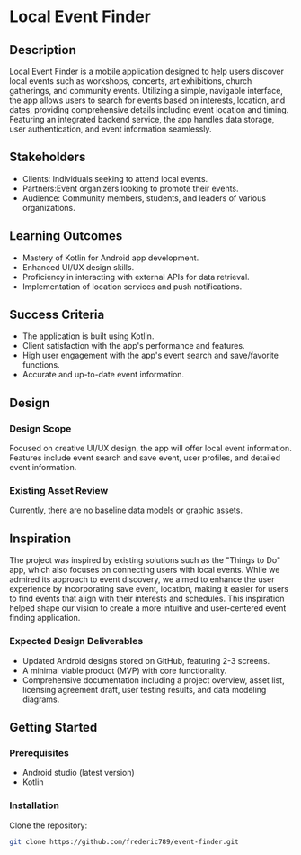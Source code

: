 # Local Event Finder

## Description

Local Event Finder is a mobile application designed to help users discover local events such as workshops, concerts, art exhibitions, church gatherings, and community events. 
Utilizing a simple, navigable interface, the app allows users to search for events based on interests, location, and dates, providing comprehensive details including event location and timing. 
Featuring an integrated backend service, the app handles data storage, user authentication, and event information seamlessly.

## Stakeholders

- Clients: Individuals seeking to attend local events.
- Partners:Event organizers looking to promote their events.
- Audience: Community members, students, and leaders of various organizations.

## Learning Outcomes

- Mastery of Kotlin for Android app development.
- Enhanced UI/UX design skills.
- Proficiency in interacting with external APIs for data retrieval.
- Implementation of location services and push notifications.

## Success Criteria

- The application is built using Kotlin.
- Client satisfaction with the app's performance and features.
- High user engagement with the app's event search and save/favorite functions.
- Accurate and up-to-date event information.

## Design

### Design Scope

Focused on creative UI/UX design, the app will offer local event information.
Features include event search and save event, user profiles, and detailed event information.

### Existing Asset Review

Currently, there are no baseline data models or graphic assets.

## Inspiration

The project was inspired by existing solutions such as the "Things to Do" app, which also focuses on connecting users with local events. 
While we admired its approach to event discovery, we aimed to enhance the user experience by incorporating save event, location, making it easier for users to find events that align with their interests and schedules. 
This inspiration helped shape our vision to create a more intuitive and user-centered event finding application.


### Expected Design Deliverables

- Updated Android designs stored on GitHub, featuring 2-3 screens.
- A minimal viable product (MVP) with core functionality.
- Comprehensive documentation including a project overview, asset list, licensing agreement draft, user testing results, and data modeling diagrams.

## Getting Started

### Prerequisites

- Android studio (latest version)
- Kotlin 

### Installation

Clone the repository:

```bash
git clone https://github.com/frederic789/event-finder.git
